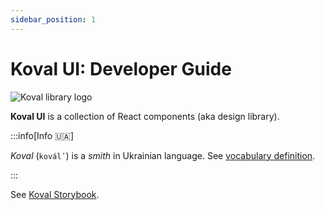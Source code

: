 ```yaml
---
sidebar_position: 1
---
```


# Koval UI: Developer Guide

![Koval library logo](/img/logo.png)

**Koval UI** is a collection of React components (aka design library).

:::info[Info 🇺🇦]

_Koval_ (`koválʹ`) is a _smith_ in Ukrainian language. See [vocabulary
definition](https://en.wiktionary.org/wiki/%D0%BA%D0%BE%D0%B2%D0%B0%D0%BB%D1%8C).

:::

See [Koval Storybook](https://morewings.github.io/koval-ui/).